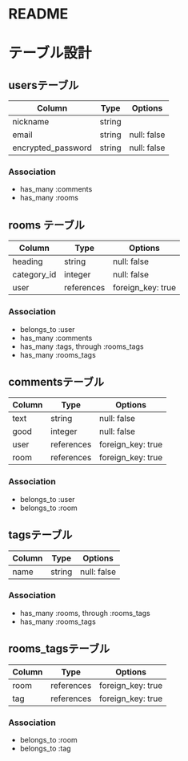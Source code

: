 # README

# テーブル設計

## usersテーブル

| Column             | Type   | Options     |
| ------------------ | ------ | ----------- |
| nickname           | string |             |
| email              | string | null: false |
| encrypted_password | string | null: false |


### Association

- has_many :comments
- has_many :rooms

## rooms テーブル

| Column      | Type       | Options           |
| ----------- | ---------- | ----------------- |
| heading     | string     | null: false       |
| category_id | integer    | null: false       | 
| user        | references | foreign_key: true |


### Association

- belongs_to :user
- has_many :comments
- has_many :tags, through :rooms_tags
- has_many :rooms_tags

## commentsテーブル

| Column | Type       | Options           |
| ------ | ---------- | ----------------- |
| text   | string     | null: false       |
| good   | integer    | null: false       |
| user   | references | foreign_key: true |
| room   | references | foreign_key: true |


### Association

- belongs_to :user
- belongs_to :room

## tagsテーブル

| Column | Type   | Options     |
| ------ | ------ | ----------- |
| name   | string | null: false |

### Association

- has_many :rooms, through :rooms_tags
- has_many :rooms_tags

## rooms_tagsテーブル

| Column | Type       | Options           |
| ------ | ---------- | ----------------- |
| room   | references | foreign_key: true |
| tag    | references | foreign_key: true |

### Association

- belongs_to :room
- belongs_to :tag